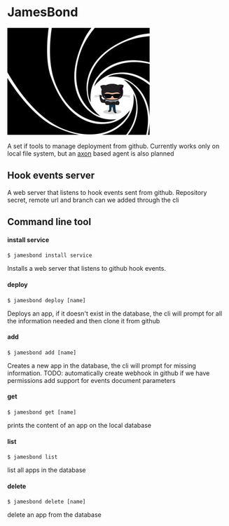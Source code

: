 # JamesBond 
![logo](media/logo.png)

A set if tools to manage deployment from github. Currently works only on local file system, but an [axon](https://github.com/tj/axon) based agent is also planned

## Hook events server
A web server that listens to hook events sent from github. Repository secret, remote url and branch can we added through the cli
## Command line tool
#### install service
```
$ jamesbond install service
```
Installs a web server that listens to github hook events.
#### deploy
```
$ jamesbond deploy [name]
```
Deploys an app, if it doesn't exist in the database, the cli will prompt for all the information needed and then clone it from github
#### add
```
$ jamesbond add [name]
```
Creates a new app in the database, the cli will prompt for missing information.
TODO: 
automatically create webhook in github if we have permissions
add support for events
document parameters
#### get
```
$ jamesbond get [name]
```
prints the content of an app on the local database
#### list
```
$ jamesbond list
```
list all apps in the database
#### delete
```
$ jamesbond delete [name]
```
delete an app from the database

